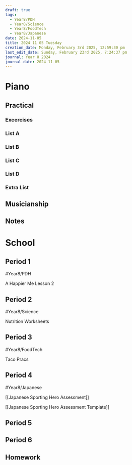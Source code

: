 ```yaml
---
draft: true
tags:
  - Year8/PDH
  - Year8/Science
  - Year8/FoodTech
  - Year8/Japanese
date: 2024-11-05
title: 2024 11 05 Tuesday
creation_date: Monday, February 3rd 2025, 12:59:30 pm
last_edit_date: Sunday, February 23rd 2025, 7:24:37 pm
journal: Year 8 2024
journal-date: 2024-11-05
---
```


# Piano

## Practical

### Excercises

### List A

### List B

### List C

### List D

### Extra List

## Musicianship

## Notes

# School

## Period 1

#Year8/PDH

A Happier Me Lesson 2

## Period 2

#Year8/Science

Nutrition Worksheets

## Period 3

#Year8/FoodTech

Taco Pracs

## Period 4

#Year8/Japanese

[[Japanese Sporting Hero Assessment]]

[[Japanese Sporting Hero Assessment Template]]

## Period 5

## Period 6

## Homework

>

